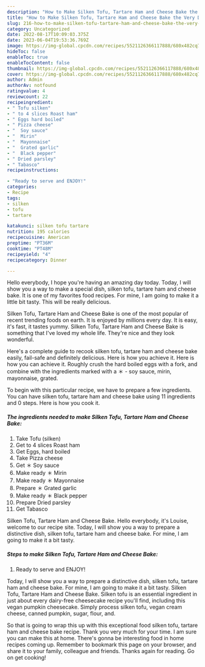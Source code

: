 ```yaml
---
description: "How to Make Silken Tofu, Tartare Ham and Cheese Bake the Very Delicious"
title: "How to Make Silken Tofu, Tartare Ham and Cheese Bake the Very Delicious"
slug: 216-how-to-make-silken-tofu-tartare-ham-and-cheese-bake-the-very-delicious
category: Uncategorized
date: 2022-08-17T10:09:03.375Z
date: 2023-06-04T19:53:36.769Z
image: https://img-global.cpcdn.com/recipes/5521126366117888/680x482cq70/silken-tofu-tartare-ham-and-cheese-bake-recipe-main-photo.jpg
hideToc: false
enableToc: true
enableTocContent: false
thumbnail: https://img-global.cpcdn.com/recipes/5521126366117888/680x482cq70/silken-tofu-tartare-ham-and-cheese-bake-recipe-main-photo.jpg
cover: https://img-global.cpcdn.com/recipes/5521126366117888/680x482cq70/silken-tofu-tartare-ham-and-cheese-bake-recipe-main-photo.jpg
author: Admin
authorAv: notfound
ratingvalue: 4
reviewcount: 22
recipeingredient:
- " Tofu silken"
- " to 4 slices Roast ham"
- " Eggs hard boiled"
- " Pizza cheese"
- "  Soy sauce"
- "  Mirin"
- "  Mayonnaise"
- "  Grated garlic"
- "  Black pepper"
- " Dried parsley"
- " Tabasco"
recipeinstructions:

- "Ready to serve and ENJOY!"
categories:
- Recipe
tags:
- silken
- tofu
- tartare

katakunci: silken tofu tartare 
nutrition: 195 calories
recipecuisine: American
preptime: "PT36M"
cooktime: "PT48M"
recipeyield: "4"
recipecategory: Dinner

---
```



Hello everybody, I hope you're having an amazing day today. Today, I will show you a way to make a special dish, silken tofu, tartare ham and cheese bake. It is one of my favorites food recipes. For mine, I am going to make it a little bit tasty. This will be really delicious.

Silken Tofu, Tartare Ham and Cheese Bake is one of the most popular of recent trending foods on earth. It is enjoyed by millions every day. It is easy, it's fast, it tastes yummy. Silken Tofu, Tartare Ham and Cheese Bake is something that I've loved my whole life. They're nice and they look wonderful.

Here&#39;s a complete guide to recook silken tofu, tartare ham and cheese bake easily, fail-safe and definitely delicious. Here is how you achieve it. Here is how you can achieve it. Roughly crush the hard boiled eggs with a fork, and combine with the ingredients marked with a ＊ - soy sauce, mirin, mayonnaise, grated.


To begin with this particular recipe, we have to prepare a few ingredients. You can have silken tofu, tartare ham and cheese bake using 11 ingredients and 0 steps. Here is how you cook it.

<!--inarticleads1-->

##### The ingredients needed to make Silken Tofu, Tartare Ham and Cheese Bake:

1. Take  Tofu (silken)
1. Get  to 4 slices Roast ham
1. Get  Eggs, hard boiled
1. Take  Pizza cheese
1. Get  ＊ Soy sauce
1. Make ready  ＊ Mirin
1. Make ready  ＊ Mayonnaise
1. Prepare  ＊ Grated garlic
1. Make ready  ＊ Black pepper
1. Prepare  Dried parsley
1. Get  Tabasco


Silken Tofu, Tartare Ham and Cheese Bake. Hello everybody, it&#39;s Louise, welcome to our recipe site. Today, I will show you a way to prepare a distinctive dish, silken tofu, tartare ham and cheese bake. For mine, I am going to make it a bit tasty. 

<!--inarticleads2-->

##### Steps to make Silken Tofu, Tartare Ham and Cheese Bake:


1. Ready to serve and ENJOY!

Today, I will show you a way to prepare a distinctive dish, silken tofu, tartare ham and cheese bake. For mine, I am going to make it a bit tasty. Silken Tofu, Tartare Ham and Cheese Bake. Silken tofu is an essential ingredient in just about every dairy-free cheesecake recipe you&#39;ll find, including this vegan pumpkin cheesecake. Simply process silken tofu, vegan cream cheese, canned pumpkin, sugar, flour, and. 

So that is going to wrap this up with this exceptional food silken tofu, tartare ham and cheese bake recipe. Thank you very much for your time. I am sure you can make this at home. There's gonna be interesting food in home recipes coming up. Remember to bookmark this page on your browser, and share it to your family, colleague and friends. Thanks again for reading. Go on get cooking!
